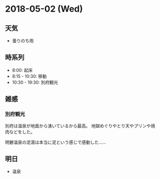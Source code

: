 # 2018-05-02 (Wed)

## 天気

- 曇りのち雨

## 時系列

- 8:00: 起床
- 8:15 - 10:30: 移動
- 10:30 - 19:30: 別府観光

## 雑感

### 別府観光

別府は温泉が地面から湧いているから最高。
地獄めぐりやとり天やプリンや焼肉などをした。

明礬温泉の泥湯は本当に泥という感じで感動した……

## 明日

- 温泉
